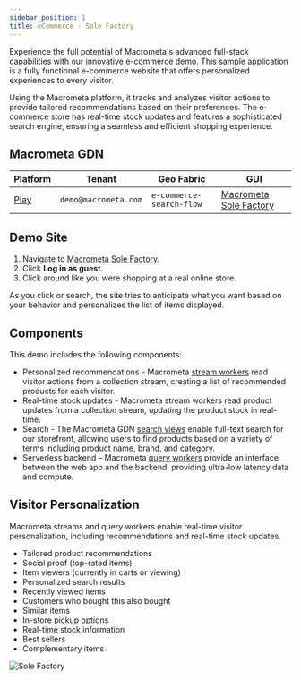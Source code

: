 ```yaml
---
sidebar_position: 1
title: eCommerce - Sole Factory
---
```


Experience the full potential of Macrometa's advanced full-stack capabilities with our innovative e-commerce demo. This sample application is a fully functional e-commerce website that offers personalized experiences to every visitor.

Using the Macrometa platform, it tracks and analyzes visitor actions to provide tailored recommendations based on their preferences. The e-commerce store has real-time stock updates and features a sophisticated search engine, ensuring a seamless and efficient shopping experience.

## Macrometa GDN

| **Platform**                       | **Tenant**                      | **Geo Fabric** | **GUI** |
| ---------------------------------- | ------------------------------ | -------------- |----------|
| [Play](https://play.macrometa.io/) | `demo@macrometa.com` | `e-commerce-search-flow` | [Macrometa Sole Factory](https://macrometacorp.github.io/e-commerce/)|

## Demo Site

1. Navigate to [Macrometa Sole Factory](https://macrometacorp.github.io/e-commerce/).
2. Click **Log in as guest**.
3. Click around like you were shopping at a real online store.

As you click or search, the site tries to anticipate what you want based on your behavior and personalizes the list of items displayed.

## Components

This demo includes the following components:

- Personalized recommendations - Macrometa [stream workers](../cep/) read visitor actions from a collection stream, creating a list of recommended products for each visitor.
- Real-time stock updates - Macrometa stream workers read product updates from a collection stream, updating the product stock in real-time.
- Search - The Macrometa GDN [search views](../search-views/) enable full-text search for our storefront, allowing users to find products based on a variety of terms including product name, brand, and category.
- Serverless backend – Macrometa [query workers](../queryworkers/) provide an interface between the web app and the backend, providing ultra-low latency data and compute.

## Visitor Personalization

Macrometa streams and query workers enable real-time visitor personalization, including recommendations and real-time stock updates.

- Tailored product recommendations
- Social proof (top-rated items)
- Item viewers (currently in carts or viewing)
- Personalized search results
- Recently viewed items
- Customers who bought this also bought
- Similar items
- In-store pickup options
- Real-time stock information
- Best sellers
- Complementary items

![Sole Factory](/img/demos/sole-factory.png)